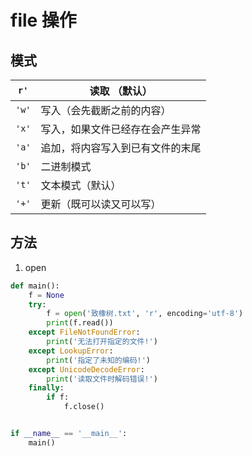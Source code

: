 # file 操作

## 模式

| `r'`  | 读取 （默认）                    |
| ----- | -------------------------------- |
| `'w'` | 写入（会先截断之前的内容）       |
| `'x'` | 写入，如果文件已经存在会产生异常 |
| `'a'` | 追加，将内容写入到已有文件的末尾 |
| `'b'` | 二进制模式                       |
| `'t'` | 文本模式（默认）                 |
| `'+'` | 更新（既可以读又可以写）         |



## 方法

1. open

```python
def main():
    f = None
    try:
        f = open('致橡树.txt', 'r', encoding='utf-8')
        print(f.read())
    except FileNotFoundError:
        print('无法打开指定的文件!')
    except LookupError:
        print('指定了未知的编码!')
    except UnicodeDecodeError:
        print('读取文件时解码错误!')
    finally:
        if f:
            f.close()


if __name__ == '__main__':
    main()
```

